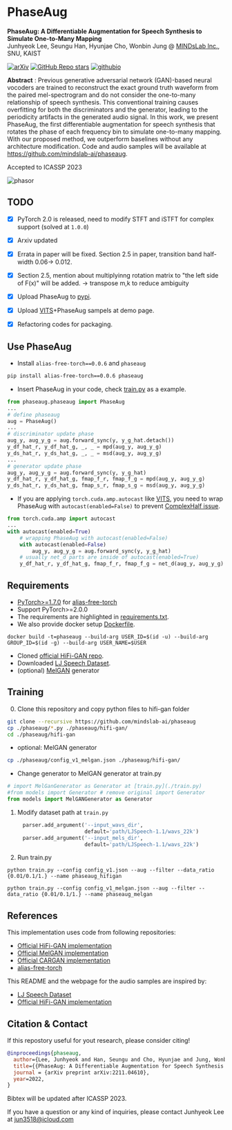 # PhaseAug

**PhaseAug: A Differentiable Augmentation for Speech Synthesis to Simulate One-to-Many Mapping**<br>
Junhyeok Lee, Seungu Han, Hyunjae Cho, Wonbin Jung @ [MINDsLab Inc.](https://github.com/mindslab-ai), SNU, KAIST

[![arXiv](https://img.shields.io/badge/arXiv-2211.04610-brightgreen.svg?style=flat-square)](https://arxiv.org/abs/2211.04610) [![GitHub Repo stars](https://img.shields.io/github/stars/mindslab-ai/phaseaug?color=yellow&label=PhaseAug&logo=github&style=flat-square)](https://github.com/mindslab-ai/phaseaug) [![githubio](https://img.shields.io/badge/GitHub.io-Audio_Samples-blue?logo=Github&style=flat-square)](https://mindslab-ai.github.io/phaseaug/)


**Abstract** : Previous generative adversarial network (GAN)-based neural vocoders are trained to reconstruct the exact ground truth waveform from the paired mel-spectrogram and do not consider the one-to-many relationship of speech synthesis. This conventional training causes overfitting for both the discriminators and the generator, leading to the periodicity artifacts in the generated audio signal. In this work, we present PhaseAug, the first differentiable augmentation for speech synthesis that rotates the phase of each frequency bin to simulate one-to-many mapping. With our proposed method, we outperform baselines without any architecture modification. Code and audio samples will be available at https://github.com/mindslab-ai/phaseaug.

Accepted to ICASSP 2023

![phasor](asset/phaseaug_phasor.png) 


## TODO
- [x] PyTorch 2.0 is released, need to modify STFT and iSTFT for complex support (solved at `1.0.0`)
- [x] Arxiv updated
- [x] Errata in paper will be fixed. Section 2.5 in paper, transition band half-width 0.06-> 0.012.
- [x] Section 2.5, mention about multiplyinng rotation matrix to "the left side of F(x)" will be added. -> transpose m,k to reduce ambiguity
- [x] Upload PhaseAug to [pypi](https://pypi.org/project/phaseaug/).
- [x] Upload [VITS](https://arxiv.org/abs/2106.06103)+PhaseAug sampels at demo page.
- [x] Refactoring codes for packaging.


## Use PhaseAug
- Install `alias-free-torch==0.0.6` and `phaseaug`
```bash
pip install alias-free-torch==0.0.6 phaseaug 
```
- Insert PhaseAug in your code, check [train.py](./train.py) as a example.
```python
from phaseaug.phaseaug import PhaseAug
...
# define phaseaug
aug = PhaseAug()
...
# discriminator update phase
aug_y, aug_y_g = aug.forward_sync(y, y_g_hat.detach())
y_df_hat_r, y_df_hat_g, _, _ = mpd(aug_y, aug_y_g)
y_ds_hat_r, y_ds_hat_g, _, _ = msd(aug_y, aug_y_g)
...
# generator update phase
aug_y, aug_y_g = aug.forward_sync(y, y_g_hat)
y_df_hat_r, y_df_hat_g, fmap_f_r, fmap_f_g = mpd(aug_y, aug_y_g)
y_ds_hat_r, y_ds_hat_g, fmap_s_r, fmap_s_g = msd(aug_y, aug_y_g)
```

- If you are applying `torch.cuda.amp.autocast` like [VITS](https://github.com/jaywalnut310/vits), you need to wrap PhaseAug with `autocast(enabled=False)` to prevent [ComplexHalf issue](https://github.com/jaywalnut310/vits/issues/15).
```python
from torch.cuda.amp import autocast
...
with autocast(enabled=True)
    # wrapping PhaseAug with autocast(enabled=False)
    with autocast(enabled=False)
        aug_y, aug_y_g = aug.forward_sync(y, y_g_hat)
    # usually net_d parts are inside of autocast(enabled=True)
    y_df_hat_r, y_df_hat_g, fmap_f_r, fmap_f_g = net_d(aug_y, aug_y_g)

```

## Requirements
- [PyTorch>=1.7.0](https://pytorch.org/) for [alias-free-torch](https://github.com/junjun3518/alias-free-torch)
- Support PyTorch>=2.0.0
- The requirements are highlighted in [requirements.txt](./requirements.txt).
- We also provide docker setup [Dockerfile](./Dockerfile).
```
docker build -t=phaseaug --build-arg USER_ID=$(id -u) --build-arg GROUP_ID=$(id -g) --build-arg USER_NAME=$USER
```
- Cloned [official HiFi-GAN repo](https://github.com/jik876/hifi-gan).
- Downloaded [LJ Speech Dataset](https://keithito.com/LJ-Speech-Dataset/).
- (optional) [MelGAN](https://github.com/descriptinc/melgan-neurips) generator

## Training
0. Clone this repository and copy python files to hifi-gan folder
```bash
git clone --recursive https://github.com/mindslab-ai/phaseaug
cp ./phaseaug/*.py ./phaseaug/hifi-gan/
cd ./phaseaug/hifi-gan
```

  - optional: MelGAN generator
  ```bash
  cp ./phaseaug/config_v1_melgan.json ./phaseaug/hifi-gan/
  ```
  - Change generator to MelGAN generator at train.py
  ```python
  # import MelGanGenerator as Generator at [train.py](./train.py)
  #from models import Generator # remove original import Generator
  from models import MelGANGenerator as Generator
  ```

1. Modify dataset path at `train.py`
```python
     parser.add_argument('--input_wavs_dir',
                         default='path/LJSpeech-1.1/wavs_22k')
     parser.add_argument('--input_mels_dir',
                         default='path/LJSpeech-1.1/wavs_22k')
```

2. Run train.py
```
python train.py --config config_v1.json --aug --filter --data_ratio {0.01/0.1/1.} --name phaseaug_hifigan
```
```
python train.py --config config_v1_melgan.json --aug --filter --data_ratio {0.01/0.1/1.} --name phaseaug_melgan
```


## References
This implementation uses code from following repositories:
- [Official HiFi-GAN implementation](https://github.com/jik876/hifi-gan)
- [Official MelGAN implementation](https://github.com/descriptinc/melgan-neurips)
- [Official CARGAN implementation](https://github.com/descriptinc/cargan)
- [alias-free-torch](https://github.com/junjun3518/alias-free-torch)

This README and the webpage for the audio samples are inspired by:
- [LJ Speech Dataset](https://keithito.com/LJ-Speech-Dataset/)
- [Official HiFi-GAN implementation](https://github.com/jik876/hifi-gan)

## Citation & Contact

If this repostory useful for yout research, please consider citing!
```bib
@inproceedings{phaseaug,
  author={Lee, Junhyeok and Han, Seungu and Cho, Hyunjae and Jung, Wonbin},
  title={{PhaseAug: A Differentiable Augmentation for Speech Synthesis to Simulate One-to-Many Mapping}},
  journal = {arXiv preprint arXiv:2211.04610},
  year=2022,
}
```

Bibtex will be updated after ICASSP 2023.

If you have a question or any kind of inquiries, please contact Junhyeok Lee at [jun3518@icloud.com](mailto:jun3518@icloud.com)

